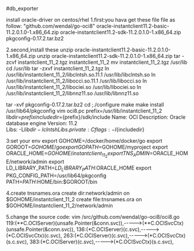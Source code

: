 #db_exporter

install oracle-driver on centos/rhel
1.first:you hava get these file file as follow:
"github.com/wendal/go-oci8"
oracle-instantclient11.2-basic-11.2.0.1.0-1.x86_64.zip
oracle-instantclient11.2-sdk-11.2.0.1.0-1.x86_64.zip
pkgconfig-0.17.2.tar.bz2

2.second,install these
unzip oracle-instantclient11.2-basic-11.2.0.1.0-1.x86_64.zip
unzip oracle-instantclient11.2-sdk-11.2.0.1.0-1.x86_64.zip
tar -zcvf instantclient_11_2.tgz instantclient_11_2
mv instantclient_11_2.tgz /usr/lib
cd /usr/lib
tar -zxvf instantclient_11_2.tgz
ln /usr/lib/instantclient_11_2/libclntsh.so.11.1 /usr/lib/libclntsh.so
ln /usr/lib/instantclient_11_2/libocci.so.11.1 /usr/lib/libocci.so
ln /usr/lib/instantclient_11_2/libociei.so /usr/lib/libociei.so
ln /usr/lib/instantclient_11_2/libnnz11.so /usr/lib/libnnz11.so

tar -xvf pkgconfig-0.17.2.tar.bz2
cd ;./configure make make install
/usr/lib64/pkgconfig
vim oci8.pc
	prefix=/usr/lib/instantclient_11_2 
	libdir=${prefix}
	includedir=${prefix}/sdk/include
	Name: OCI
	Description: Oracle database engine
	Version: 11.2                                            
	Libs: -L${libdir} -lclntsh
	Libs.private: 
	Cflags: -I${includedir}

3:set your env
export GOHOME=/docker/home/docker/go
export GOROOT=$GOHOME/go
export GOPATH=$GOHOME/myproject
export ORACLE_HOME=$GOHOME/instantclient_11_2
export TNS_ADMIN=$ORACLE_HOME/network/admin
export LD_LIBRARY_PATH=$LD_LIBRARY_PATH:$ORACLE_HOME
export PKG_CONFIG_PATH=/usr/lib64/pkgconfig
PATH=$PATH:$HOME/bin:$GOROOT/bin

4.create tnsnames.ora
create dir:network/admin on $GOHOME/instantclient_11_2
create file:tnsnames.ora on $GOHOME/instantclient_11_2/network/admin

5.change the source code:
vim /src/github.com/wendal/go-oci8/oci8.go
119:(**C.OCIServer)(unsafe.Pointer(&conn.svc)),----->(**C.OCISvcCtx)(unsafe.Pointer(&conn.svc)),
136:(*C.OCIServer)(c.svc),----->(*C.OCISvcCtx)(c.svc),
263:(*C.OCIServer)(c.svc),----->(*C.OCISvcCtx)(s.c.svc),
383:(*C.OCIServer)(c.svc),----->(*C.OCISvcCtx)(s.c.svc),
